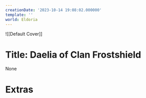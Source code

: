 ```yaml
---
creationDate: '2023-10-14 19:08:02.000000'
template: ''
world: Eldoria
---
```

![[Default Cover]]

# Title: Daelia of Clan Frostshield

None

# Extras

